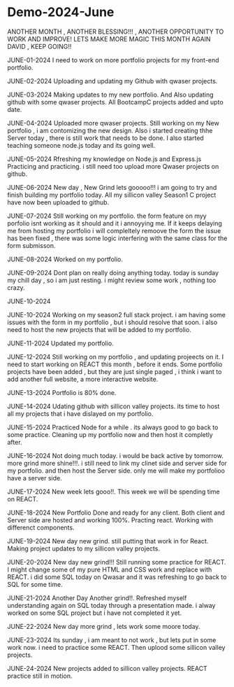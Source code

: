 # Demo-2024-June
ANOTHER MONTH , ANOTHER BLESSING!!! , ANOTHER OPPORTUNITY TO WORK AND IMPROVE!
LETS MAKE MORE MAGIC THIS MONTH AGAIN DAVID , KEEP GOING!!

JUNE-01-2024
I need to work on more portfolio projects for my front-end portfolio.

JUNE-02-2024
Uploading and updating my Github with qwaser projects.

JUNE-03-2024
Making updates to my new portfolio.
And Also updating github with some qwaser projects.
All BootcampC projects added and upto date.

JUNE-04-2024
Uploaded more qwaser projects.
Still  working on my New portfolio , i am contomizing the new design.
Also i started creating thhe Server today , there is still work that needs to be done.
I also started teaching someone node.js today and its going well.

JUNE-05-2024
Rfreshing my knowledge on Node.js and Express.js
Practicing and practicing.
i still need too upload more Qwaser projects on github.

JUNE-06-2024
New day , New Grind lets gooooo!!!
i am going to try and finish building my portfolio today.
All my sillicon valley Season1 C project have now been uploaded to github.

JUNE-07-2024
Still working on my portfolio.
the form feature on myy porfolio isnt working as it should and it i annoyying me.
If it keeps delaying me from hosting my portfolio i will compleltely remoove the form
the issue has been fixed , there was some logic interfering with the same class for the form submisson.

JUNE-08-2024
Worked on my portfolio.

JUNE-09-2024
Dont plan on really doing anything today.
today is sunday my chill day , so i am just resting.
i might review some work , nothing too crazy.

JUNE-10-2024

JUNE-10-2024
Working on my season2 full stack project.
i am having some issues with the form in my portfolio , but i should resolve that soon.
i also need to host the new projects that will be added to my portfolio.

JUNE-11-2024
Updated my portfolio.

JUNE-12-2024
Still working on my portfolio , and updating projeects on it.
I need to start working on REACT this month , before it ends.
Some portfolio projects have been added , but they are just single paged , i think i want to add another full website,
a more interactive website.

JUNE-13-2024
Portfolio is 80% done.

JUNE-14-2024
Udating github with sillicon valley projects.
its time to host all my projects that i have dislayed on my portfolio.

JUNE-15-2024
Practiced Node for a while . its always good to go back to some practice.
Cleaning up my portfolio now and then host it completly after.

JUNE-16-2024
Not doing much today.
i would be back active by tomorrow.
more grind more shine!!!.
i still need to link my clinet side and server side for my portfolio.
and then host the Server side.
only me will make my portfolioo have a server side.

JUNE-17-2024
New week lets gooo!!.
This week we will be spending time on REACT.

JUNE-18-2024
New Portfolio Done and ready for any client.
Both client and Server side are hosted and working 100%.
Practing react.
Working with differenct components.

JUNE-19-2024
New day new grind.
still putting that work in for React.
Making project updates to my sillicon valley projects.

JUNE-20-2024
New day new grind!!!
Still running some practice for REACT.
I might change some of my pure HTML and CSS work and replace with REACT.
i did some SQL today on Qwasar and it was refreshing to go back to SQL for some time.

JUNE-21-2024
Another Day Another grind!!.
Refreshed myself understanding again on SQL today through a presentation made.
i alway worked on some SQL project but i have not completed it yet.

JUNE-22-2024
New day more grind , lets work some moore today.

JUNE-23-2024
Its sunday , i am meant to not work , but lets put in some work now.
i need to practice some REACT.
Then uplood some sillicon valley projects.

JUNE-24-2024
New projects added to sillicon valley projects.
REACT practice still in motion.

